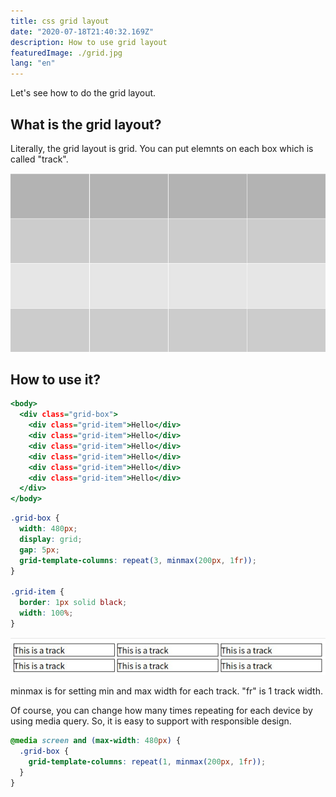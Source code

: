 ```yaml
---
title: css grid layout
date: "2020-07-18T21:40:32.169Z"
description: How to use grid layout
featuredImage: ./grid.jpg
lang: "en"
---
```


Let's see how to do the grid layout.

## What is the grid layout?

Literally, the grid layout is grid. You can put elemnts on each box which is called "track".

![grid](./grid.jpg)

## How to use it?

```html:title=index.html
<body>
  <div class="grid-box">
    <div class="grid-item">Hello</div>
    <div class="grid-item">Hello</div>
    <div class="grid-item">Hello</div>
    <div class="grid-item">Hello</div>
    <div class="grid-item">Hello</div>
    <div class="grid-item">Hello</div>
  </div>
</body>
```

```css:title=style.css
.grid-box {
  width: 480px;
  display: grid;
  gap: 5px;
  grid-template-columns: repeat(3, minmax(200px, 1fr));
}

.grid-item {
  border: 1px solid black;
  width: 100%;
}
```

![grid-html-css](./grid-tracks.jpg)

minmax is for setting min and max width for each track.
"fr" is 1 track width.

Of course, you can change how many times repeating for each device by using media query. So, it is easy to support with responsible design.

```css:title=style.css
@media screen and (max-width: 480px) {
  .grid-box {
    grid-template-columns: repeat(1, minmax(200px, 1fr));
  }
}
```
